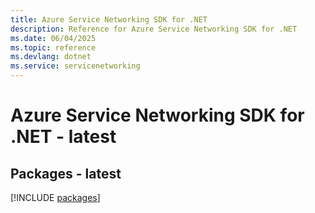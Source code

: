 ```yaml
---
title: Azure Service Networking SDK for .NET
description: Reference for Azure Service Networking SDK for .NET
ms.date: 06/04/2025
ms.topic: reference
ms.devlang: dotnet
ms.service: servicenetworking
---
```

# Azure Service Networking SDK for .NET - latest
## Packages - latest
[!INCLUDE [packages](service-networking-index.md)]